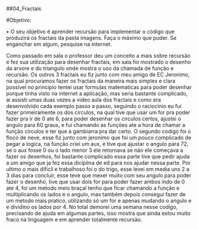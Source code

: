 ##04_Fractais

#Objetivo:

• O seu objetivo é aprender recursão para implementar o código que produzirá os fractais da pasta imagens. 
Faça o máximo que puder. Se enganchar em algum, pesquise na internet.

Como passado em sala o professor deu um conceito a mais sobre recursão
e fez sua utilização para desenhar fractais, em sala foi mostrado o 
desenho da arvore e do triangulo onde mostra o uso da chamada de função e
recursão. Os outros 3 fractais eu fiz junto com meu amigo de EC Jeronimo, 
na qual procuramos fazer os fractais da maneira mais simples e clara possivel
no principio tentei usar formulas matematicas para poder desenhar porque
tinha visto na internet a aplicação, mas seria bastante complicado, ai
assisti umas duas vezes a video aula dos fractais e como era desenvolvido
cada exemplo passo a passo, seguindo o raciocinio eu fui fazer primeiramente
os dos circulos, na qual tive que usar um for pra poder fazer pra ir de 
0 ate 6, para poder desenhar os circulos certos, ajustei o angulo para 60 graus, e fui chamando as funções ate a hora de chamar a função circulos e
ter que a gambiarra pra dar certo.
O segundo codigo foi o floco de neve, esse fiz junto com jeronimo que foi um pouco complicado de pegar a logica, na função criei um aux, e tive que 
ajustar o angulo para 72, se o aux fosse 0 ou o lado menor 3 ele retornava
se não ele começava a fazer os desenhos, foi bastante complicado essa parte
tive que pedir ajuda a um amigo que ja fez essa diciplina de ed para nos
ajudar nessa parte.
Por ultimo o mais dificil e trabalhoso foi o do trigo, esse levei em media uns 2 a 3 dias para concluir, esse teve que mexer muito com seu angulo para
poder fazer o desenho, tive que usar dois for para poder fazer ambos indo de
0 ate 4, foi um metodo meio braçal tenho que ficar chamando a função e 
multiplicando os lados e o angulo, mas também depois consegui fazer de um metodo mais pratico, utilizando só um for e apenas mudando o angulo e
e dividino os lados por 4.
No total demorei uma semana nesse codigo, precisando de ajuda em algumas
partes, isso mostra que ainda estou muito fraco na linguagem e em aprender
totalmente recursão.


